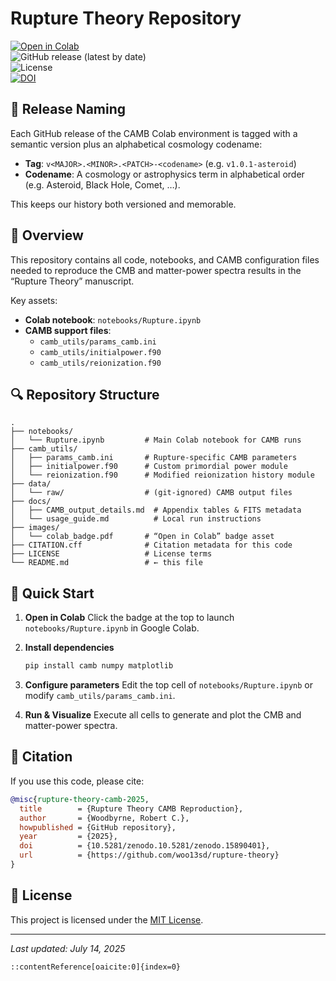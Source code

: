 # Rupture Theory Repository

[![Open in Colab](https://colab.research.google.com/assets/colab-badge.svg)](https://colab.research.google.com/github/woo13sd/rupture-theory/blob/main/notebooks/Rupture.ipynb)  
![GitHub release (latest by date)](https://img.shields.io/github/v/release/woo13sd/rupture-theory)  
![License](https://img.shields.io/github/license/woo13sd/rupture-theory)  
[![DOI](https://zenodo.org/badge/1019375539.svg)](https://doi.org/10.5281/zenodo.15890400)

## 🚀 Release Naming

Each GitHub release of the CAMB Colab environment is tagged with a semantic version plus an alphabetical cosmology codename:

- **Tag**: `v<MAJOR>.<MINOR>.<PATCH>-<codename>` (e.g. `v1.0.1-asteroid`)  
- **Codename**: A cosmology or astrophysics term in alphabetical order (e.g. Asteroid, Black Hole, Comet, …).

This keeps our history both versioned and memorable.

## 📖 Overview

This repository contains all code, notebooks, and CAMB configuration files needed to reproduce the CMB and matter-power spectra results in the “Rupture Theory” manuscript.

Key assets:  
- **Colab notebook**: `notebooks/Rupture.ipynb`  
- **CAMB support files**:  
  - `camb_utils/params_camb.ini`  
  - `camb_utils/initialpower.f90`  
  - `camb_utils/reionization.f90`  

## 🔍 Repository Structure

```text
.
├── notebooks/
│   └── Rupture.ipynb         # Main Colab notebook for CAMB runs
├── camb_utils/
│   ├── params_camb.ini       # Rupture-specific CAMB parameters
│   ├── initialpower.f90      # Custom primordial power module
│   └── reionization.f90      # Modified reionization history module
├── data/
│   └── raw/                  # (git-ignored) CAMB output files
├── docs/
│   ├── CAMB_output_details.md  # Appendix tables & FITS metadata
│   └── usage_guide.md          # Local run instructions
├── images/
│   └── colab_badge.pdf       # “Open in Colab” badge asset
├── CITATION.cff              # Citation metadata for this code
├── LICENSE                   # License terms
└── README.md                 # ← this file
````

## 🚀 Quick Start

1. **Open in Colab**
   Click the badge at the top to launch `notebooks/Rupture.ipynb` in Google Colab.

2. **Install dependencies**

   ```bash
   pip install camb numpy matplotlib
   ```

3. **Configure parameters**
   Edit the top cell of `notebooks/Rupture.ipynb` or modify `camb_utils/params_camb.ini`.

4. **Run & Visualize**
   Execute all cells to generate and plot the CMB and matter-power spectra.

## 📝 Citation

If you use this code, please cite:

```bibtex
@misc{rupture-theory-camb-2025,
  title        = {Rupture Theory CAMB Reproduction},
  author       = {Woodbyrne, Robert C.},
  howpublished = {GitHub repository},
  year         = {2025},
  doi          = {10.5281/zenodo.10.5281/zenodo.15890401},
  url          = {https://github.com/woo13sd/rupture-theory}
}
```

## 📜 License

This project is licensed under the [MIT License](LICENSE).

---

*Last updated: July 14, 2025*

```
::contentReference[oaicite:0]{index=0}
```
